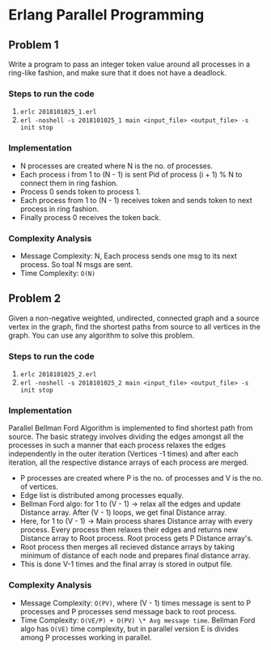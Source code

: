 # Erlang Parallel Programming

## Problem 1

Write a program to pass an integer token value around all processes in a ring-like fashion, and make sure that it does not have a deadlock.

### Steps to run the code

1. `erlc 2018101025_1.erl`
2. `erl -noshell -s 2018101025_1 main <input_file> <output_file> -s init stop`

### Implementation

- N processes are created where N is the no. of processes.
- Each process i from 1 to (N - 1) is sent Pid of process (i + 1) % N to connect them in ring fashion.
- Process 0 sends token to process 1.
- Each process from 1 to (N - 1) receives token and sends token to next process in ring fashion.
- Finally process 0 receives the token back.

### Complexity Analysis

- Message Complexity: N, Each process sends one msg to its next process. So toal N msgs are sent.
- Time Complexity: `O(N)`

## Problem 2

Given a non-negative weighted, undirected, connected graph and a source vertex in the graph, find the shortest paths from source to all vertices in the graph. You can use any algorithm to solve this problem.

### Steps to run the code

1. `erlc 2018101025_2.erl`
2. `erl -noshell -s 2018101025_2 main <input_file> <output_file> -s init stop`

### Implementation

Parallel Bellman Ford Algorithm is implemented to find shortest path from source. The basic strategy involves dividing the edges amongst all the processes in such a manner that each process relaxes the edges independently in the outer iteration (Vertices -1 times) and after each iteration, all the respective distance arrays of each process are merged.

- P processes are created where P is the no. of processes and V is the no. of vertices.
- Edge list is distributed among processes equally.
- Bellman Ford algo: for 1 to (V - 1) -> relax all the edges and update Distance array. After (V - 1) loops, we get final Distance array.
- Here, for 1 to (V - 1) -> Main process shares Distance array with every process. Every process then relaxes their edges and returns new Distance array to Root process. Root process gets P Distance array's.
- Root process then merges all recieved distance arrays by taking minimum of distance of each node and prepares final distance array.
- This is done V-1 times and the final array is stored in output file.

### Complexity Analysis

- Message Complexity: `O(PV)`,
  where (V - 1) times message is sent to P processes and P processes send message back to root process.
- Time Complexity: `O(VE/P) + O(PV) \* Avg message time`. Bellman Ford algo has `O(VE)` time complexity, but in parallel version E is divides among P processes working in parallel.
